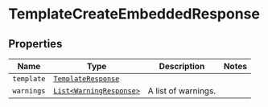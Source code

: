 

# TemplateCreateEmbeddedResponse



## Properties

Name | Type | Description | Notes
------------ | ------------- | ------------- | -------------
| `template` | [```TemplateResponse```](TemplateResponse.md) |    |  |
| `warnings` | [```List<WarningResponse>```](WarningResponse.md) |  A list of warnings.  |  |



